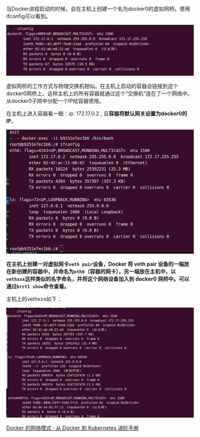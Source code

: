 当Docker进程启动的时候，会在主机上创建一个名为docker0的虚拟网桥。使用ifconfig可以看到。

![](../../../../操作/assets/2022-11-15-14-20-33-image.png)

虚拟网桥的工作方式与物理交换机相似。在主机上启动的容器会链接到这个docker0网桥上。这样主机上的所有容器就通过这个”交换机“连在了一个网络中。从docker0子网中分配一个IP给容器使用。

在主机上进入容器看一眼：ip: 172.17.0.2 , 且**容器将默认网关设置为docker0的IP**。

![](../../../../操作/assets/2022-11-15-14-32-23-image.png)

**在主机上创建一对虚拟网卡`veth pair`设备，Docker 将 veth pair 设备的一端放在新创建的容器中，并命名为`eth0`（容器的网卡），另一端放在主机中，以`vethxxx`这样类似的名字命名，并将这个网络设备加入到 docker0 网桥中。可以通过`brctl show`命令查看。**

主机上的vethxxx如下：

![](../../../../操作/assets/2022-11-15-15-08-37-image.png)

[Docker 的网络模式 · 从 Docker 到 Kubernetes 进阶手册](https://www.qikqiak.com/k8s-book/docs/7.Docker%E7%9A%84%E7%BD%91%E7%BB%9C%E6%A8%A1%E5%BC%8F.html)
